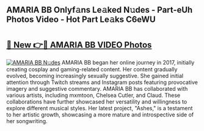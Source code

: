 ## ‎AMARIA BB Onlyf𝚊ns Le𝚊ked N𝚞des - Part-eUh Photos Video - Hot Part Le𝚊ks C6eWU

# <h2><a href="http://ab3658.deff.icu/?id=%e2%80%8eAMARIA+BB">🔗 New 👉🔴 ‎AMARIA BB VIDEO Photos</a></h2>

[![‎AMARIA BB N𝚞des](https://i.imgur.com/rIISA9y.gif)](http://ab3658.deff.icu/?id=%e2%80%8eAMARIA+BB)
‎AMARIA BB began her online journey in 2017, initially creating cosplay and gaming-related content. Her content gradually evolved, becoming increasingly sexually suggestive. She gained initial attention through Twitch streams and Instagram posts featuring provocative imagery and suggestive commentary. ‎AMARIA BB has collaborated with various artists, including mxmtoon, Chelsea Cutler, and Claud. These collaborations have further showcased her versatility and willingness to explore different musical styles. Her latest project, "Ashes," is a testament to her artistic growth, showcasing a more mature and introspective side of her songwriting.
